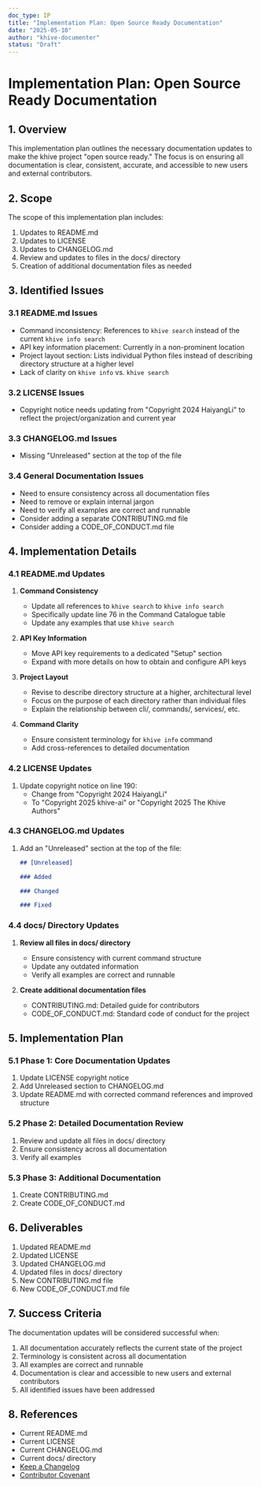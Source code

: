 ```yaml
---
doc_type: IP
title: "Implementation Plan: Open Source Ready Documentation"
date: "2025-05-10"
author: "khive-documenter"
status: "Draft"
---
```


# Implementation Plan: Open Source Ready Documentation

## 1. Overview

This implementation plan outlines the necessary documentation updates to make
the khive project "open source ready." The focus is on ensuring all
documentation is clear, consistent, accurate, and accessible to new users and
external contributors.

## 2. Scope

The scope of this implementation plan includes:

1. Updates to README.md
2. Updates to LICENSE
3. Updates to CHANGELOG.md
4. Review and updates to files in the docs/ directory
5. Creation of additional documentation files as needed

## 3. Identified Issues

### 3.1 README.md Issues

- Command inconsistency: References to `khive search` instead of the current
  `khive info search`
- API key information placement: Currently in a non-prominent location
- Project layout section: Lists individual Python files instead of describing
  directory structure at a higher level
- Lack of clarity on `khive info` vs. `khive search`

### 3.2 LICENSE Issues

- Copyright notice needs updating from "Copyright 2024 HaiyangLi" to reflect the
  project/organization and current year

### 3.3 CHANGELOG.md Issues

- Missing "Unreleased" section at the top of the file

### 3.4 General Documentation Issues

- Need to ensure consistency across all documentation files
- Need to remove or explain internal jargon
- Need to verify all examples are correct and runnable
- Consider adding a separate CONTRIBUTING.md file
- Consider adding a CODE_OF_CONDUCT.md file

## 4. Implementation Details

### 4.1 README.md Updates

1. **Command Consistency**
   - Update all references to `khive search` to `khive info search`
   - Specifically update line 76 in the Command Catalogue table
   - Update any examples that use `khive search`

2. **API Key Information**
   - Move API key requirements to a dedicated "Setup" section
   - Expand with more details on how to obtain and configure API keys

3. **Project Layout**
   - Revise to describe directory structure at a higher, architectural level
   - Focus on the purpose of each directory rather than individual files
   - Explain the relationship between cli/, commands/, services/, etc.

4. **Command Clarity**
   - Ensure consistent terminology for `khive info` command
   - Add cross-references to detailed documentation

### 4.2 LICENSE Updates

1. Update copyright notice on line 190:
   - Change from "Copyright 2024 HaiyangLi"
   - To "Copyright 2025 khive-ai" or "Copyright 2025 The Khive Authors"

### 4.3 CHANGELOG.md Updates

1. Add an "Unreleased" section at the top of the file:
   ```markdown
   ## [Unreleased]

   ### Added

   ### Changed

   ### Fixed
   ```

### 4.4 docs/ Directory Updates

1. **Review all files in docs/ directory**
   - Ensure consistency with current command structure
   - Update any outdated information
   - Verify all examples are correct and runnable

2. **Create additional documentation files**
   - CONTRIBUTING.md: Detailed guide for contributors
   - CODE_OF_CONDUCT.md: Standard code of conduct for the project

## 5. Implementation Plan

### 5.1 Phase 1: Core Documentation Updates

1. Update LICENSE copyright notice
2. Add Unreleased section to CHANGELOG.md
3. Update README.md with corrected command references and improved structure

### 5.2 Phase 2: Detailed Documentation Review

1. Review and update all files in docs/ directory
2. Ensure consistency across all documentation
3. Verify all examples

### 5.3 Phase 3: Additional Documentation

1. Create CONTRIBUTING.md
2. Create CODE_OF_CONDUCT.md

## 6. Deliverables

1. Updated README.md
2. Updated LICENSE
3. Updated CHANGELOG.md
4. Updated files in docs/ directory
5. New CONTRIBUTING.md file
6. New CODE_OF_CONDUCT.md file

## 7. Success Criteria

The documentation updates will be considered successful when:

1. All documentation accurately reflects the current state of the project
2. Terminology is consistent across all documentation
3. All examples are correct and runnable
4. Documentation is clear and accessible to new users and external contributors
5. All identified issues have been addressed

## 8. References

- Current README.md
- Current LICENSE
- Current CHANGELOG.md
- Current docs/ directory
- [Keep a Changelog](https://keepachangelog.com/en/1.0.0/)
- [Contributor Covenant](https://www.contributor-covenant.org/)

